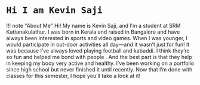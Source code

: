 # `Hi I am Kevin Saji`


!!! note "About Me"
	Hi! My name is Kevin Saji, and I’m a student at SRM Kattanakulathur. I was born in Kerala and raised in Bangalore and have always been interested in sports and video games. When I was younger, I would participate in out-door activities all day—and it wasn’t just for fun! It was because I’ve always loved playing football and kabaddi. I think they’re so fun and helped me bond with people . And the best part is that they help in keeping my body very active and healthy. I’ve been working on a portfolio since high school but never finished it until recently. Now that I’m done with classes for this semester, I hope you’ll take a look at it!
